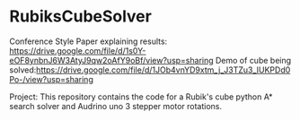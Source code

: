 # RubiksCubeSolver
Conference Style Paper explaining results: https://drive.google.com/file/d/1s0Y-eOF8ynbnJ6W3AtyJ9qw2oAfY9oBf/view?usp=sharing
Demo of cube being solved:https://drive.google.com/file/d/1JOb4vnYD9xtm_j_J3TZu3_IUKPDd0Po-/view?usp=sharing

Project: This repository contains the code for a Rubik's cube python A* search solver and Audrino uno 3 stepper motor rotations. 
